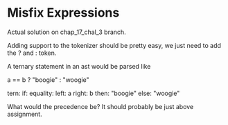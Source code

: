 # Misfix Expressions

Actual solution on chap_17_chal_3 branch.

Adding support to the tokenizer should be pretty easy, we just need to add the ?
and : token.

A ternary statement in an ast would be parsed like

a == b ? "boogie" : "woogie"

tern:
  if: 
    equality:
      left: a
      right: b
  then: "boogie"
  else: "woogie"
 

What would the precedence be? It should probably be just above assignment.
